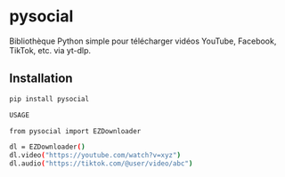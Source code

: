 # pysocial

Bibliothèque Python simple pour télécharger vidéos YouTube, Facebook, TikTok, etc. via yt-dlp.

## Installation

```bash
pip install pysocial

USAGE

from pysocial import EZDownloader

dl = EZDownloader()
dl.video("https://youtube.com/watch?v=xyz")
dl.audio("https://tiktok.com/@user/video/abc")


